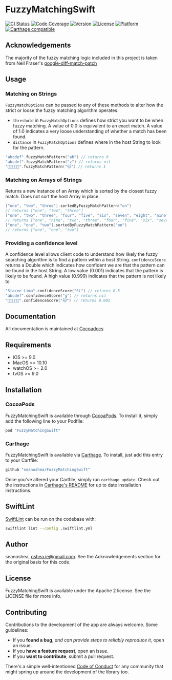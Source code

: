 # FuzzyMatchingSwift

[![CI Status](https://circleci.com/gh/seanoshea/FuzzyMatchingSwift/tree/develop.svg?style=svg)](https://circleci.com/gh/seanoshea/FuzzyMatchingSwift/tree/develop)
[![Code Coverage](http://codecov.io/github/seanoshea/FuzzyMatchingSwift/coverage.svg?branch=develop)](http://codecov.io/github/seanoshea/FuzzyMatchingSwift?branch=develop)
[![Version](https://img.shields.io/cocoapods/v/FuzzyMatchingSwift.svg?style=flat)](http://cocoapods.org/pods/FuzzyMatchingSwift)
[![License](https://img.shields.io/cocoapods/l/FuzzyMatchingSwift.svg?style=flat)](http://cocoapods.org/pods/FuzzyMatchingSwift)
[![Platform](https://img.shields.io/cocoapods/p/FuzzyMatchingSwift.svg?style=flat)](http://cocoapods.org/pods/FuzzyMatchingSwift)
[![Carthage compatible](https://img.shields.io/badge/Carthage-compatible-4BC51D.svg?style=flat)](https://github.com/Carthage/Carthage)

## Acknowledgements

The majority of the fuzzy matching logic included in this project is taken from Neil Fraser's [google-diff-match-patch](https://code.google.com/p/google-diff-match-patch/)

## Usage

### Matching on Strings
`FuzzyMatchOptions` can be passed to any of these methods to alter how the strict or loose the fuzzy matching algorithm operates.
- `threshold` in `FuzzyMatchOptions` defines how strict you want to be when fuzzy matching. A value of 0.0 is equivalent to an exact match. A value of 1.0 indicates a very loose understanding of whether a match has been found.
- `distance` in `FuzzyMatchOptions` defines where in the host String to look for the pattern.
```swift
"abcdef".fuzzyMatchPattern("ab") // returns 0
"abcdef".fuzzyMatchPattern("z") // returns nil
"🐶🐱🐶🐶🐶".fuzzyMatchPattern("🐱") // returns 1
```

### Matching on Arrays of Strings
Returns a new instance of an Array which is sorted by the closest fuzzy match. Does not sort the host Array in place.
```swift
["one", "two", "three"].sortedByFuzzyMatchPattern("on")
// returns ["one", "two", "three"]
["one", "two", "three", "four", "five", "six", "seven", "eight", "nine", "ten"].sortedByFuzzyMatchPattern("on")
// returns ["one", "nine", "two", "three", "four", "five", "six", "seven", "eight", "ten"]
["one", "one", "two"].sortedByFuzzyMatchPattern("on")
// returns ["one", "one", "two"]
```

### Providing a confidence level
A confidence level allows client code to understand how likely the fuzzy searching algorithm is to find a pattern within a host String. `confidenceScore` returns a Double which indicates how confident we are that the pattern can be found in the host String. A low value (0.001) indicates that the pattern is likely to be found. A high value (0.999) indicates that the pattern is not likely to
```swift
"Stacee Lima".confidenceScore("SL") // returns 0.5
"abcdef".confidenceScore("g") // returns nil
"🐶🐱🐶🐶🐶".confidenceScore("🐱") // returns 0.001
```

## Documentation

All documentation is maintained at [Cocoadocs](http://cocoadocs.org/docsets/FuzzyMatchingSwift/)

## Requirements

* iOS >= 9.0
* MacOS >= 10.10
* watchOS >= 2.0
* tvOS >= 9.0

## Installation

### CocoaPods

FuzzyMatchingSwift is available through [CocoaPods](http://cocoapods.org). To install it, simply add the following line to your Podfile:

```ruby
pod "FuzzyMatchingSwift"
```

### Carthage

FuzzyMatchingSwift is available via [Carthage](https://github.com/Carthage/Carthage). To install, just add this entry to your Cartfile:

```ruby
github "seanoshea/FuzzyMatchingSwift"
```

Once you've altered your Cartfile, simply run `carthage update`. Check out the instructions in [Carthage's README](https://github.com/Carthage/Carthage) for up to date installation instructions.

## SwiftLint

[SwiftLint](https://github.com/realm/SwiftLint) can be run on the codebase with:

```bash
swiftlint lint --config .swiftlint.yml
```

## Author

seanoshea, oshea.ie@gmail.com. See the Acknowledgements section for the original basis for this code.

## License

FuzzyMatchingSwift is available under the Apache 2 license. See the LICENSE file for more info.

## Contributing

Contributions to the development of the app are always welcome. Some guidelines:
- If you **found a bug**, _and can provide steps to reliably reproduce it_, open an issue.
- If you **have a feature request**, open an issue.
- If you **want to contribute**, submit a pull request.

There's a simple well-intentioned [Code of Conduct](http://contributor-covenant.org/version/1/2/0/code_of_conduct.txt) for any community that might spring up around the development of the library too.
